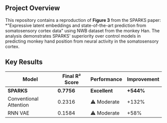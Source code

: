 
##  **Project Overview**

This repository contains a reproduction of **Figure 3** from the SPARKS paper: *"Expressive latent embeddings and state-of-the-art prediction from somatosensory cortex data" using NWB dataset from the monkey Han. The analysis demonstrates SPARKS' superiority over control models in predicting monkey hand position from neural activity in the somatosensory cortex.

##  **Key Results**

| Model | Final R² Score | Performance | Improvement |
|-------|----------------|-------------|-------------|
| **SPARKS** | **0.7756** |  **Excellent** | **+544%** |
| Conventional Attention | 0.2316 | ⚠ Moderate | +132% |
| RNN VAE | 0.1584 | ⚠ Moderate | +58% |


